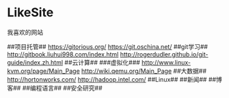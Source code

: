LikeSite
========

我喜欢的网站

##项目托管##
https://gitorious.org/
https://git.oschina.net/
##git学习##
http://gitbook.liuhui998.com/index.html
http://rogerdudler.github.io/git-guide/index.zh.html
##云计算##
###虚拟化###
http://www.linux-kvm.org/page/Main_Page
http://wiki.qemu.org/Main_Page
##大数据##
http://hortonworks.com/
http://hadoop.intel.com/
##Linux##
##新闻##
##博客##
##编程语言##
##安全研究##
